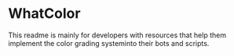 # WhatColor


This readme is mainly for developers with resources that help them implement the color grading systeminto their bots and scripts. 
